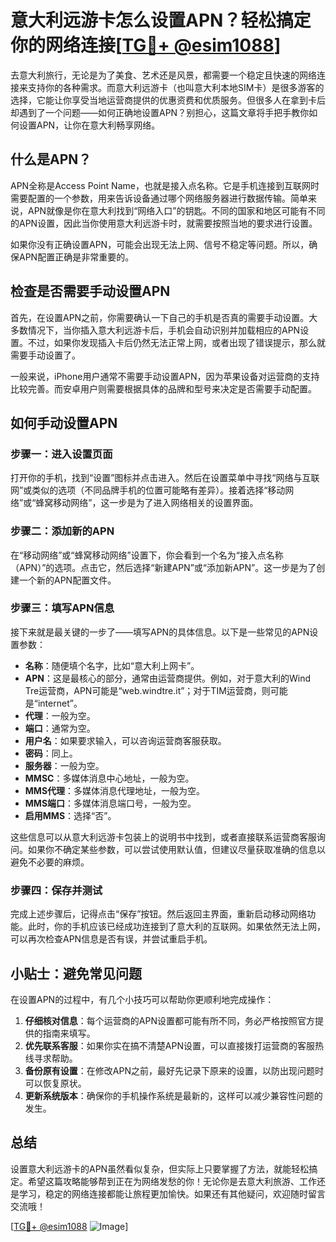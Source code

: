 # 意大利远游卡怎么设置APN？轻松搞定你的网络连接[[TG💪+ @esim1088](https://t.me/s/esim1088)]

去意大利旅行，无论是为了美食、艺术还是风景，都需要一个稳定且快速的网络连接来支持你的各种需求。而意大利远游卡（也叫意大利本地SIM卡）是很多游客的选择，它能让你享受当地运营商提供的优惠资费和优质服务。但很多人在拿到卡后却遇到了一个问题——如何正确地设置APN？别担心，这篇文章将手把手教你如何设置APN，让你在意大利畅享网络。

## 什么是APN？

APN全称是Access Point Name，也就是接入点名称。它是手机连接到互联网时需要配置的一个参数，用来告诉设备通过哪个网络服务器进行数据传输。简单来说，APN就像是你在意大利找到“网络入口”的钥匙。不同的国家和地区可能有不同的APN设置，因此当你使用意大利远游卡时，就需要按照当地的要求进行设置。

如果你没有正确设置APN，可能会出现无法上网、信号不稳定等问题。所以，确保APN配置正确是非常重要的。

## 检查是否需要手动设置APN

首先，在设置APN之前，你需要确认一下自己的手机是否真的需要手动设置。大多数情况下，当你插入意大利远游卡后，手机会自动识别并加载相应的APN设置。不过，如果你发现插入卡后仍然无法正常上网，或者出现了错误提示，那么就需要手动设置了。

一般来说，iPhone用户通常不需要手动设置APN，因为苹果设备对运营商的支持比较完善。而安卓用户则需要根据具体的品牌和型号来决定是否需要手动配置。

## 如何手动设置APN

### 步骤一：进入设置页面

打开你的手机，找到“设置”图标并点击进入。然后在设置菜单中寻找“网络与互联网”或类似的选项（不同品牌手机的位置可能略有差异）。接着选择“移动网络”或“蜂窝移动网络”，这一步是为了进入网络相关的设置界面。

### 步骤二：添加新的APN

在“移动网络”或“蜂窝移动网络”设置下，你会看到一个名为“接入点名称（APN）”的选项。点击它，然后选择“新建APN”或“添加新APN”。这一步是为了创建一个新的APN配置文件。

### 步骤三：填写APN信息

接下来就是最关键的一步了——填写APN的具体信息。以下是一些常见的APN设置参数：

- **名称**：随便填个名字，比如“意大利上网卡”。
- **APN**：这是最核心的部分，通常由运营商提供。例如，对于意大利的Wind Tre运营商，APN可能是“web.windtre.it”；对于TIM运营商，则可能是“internet”。
- **代理**：一般为空。
- **端口**：通常为空。
- **用户名**：如果要求输入，可以咨询运营商客服获取。
- **密码**：同上。
- **服务器**：一般为空。
- **MMSC**：多媒体消息中心地址，一般为空。
- **MMS代理**：多媒体消息代理地址，一般为空。
- **MMS端口**：多媒体消息端口号，一般为空。
- **启用MMS**：选择“否”。

这些信息可以从意大利远游卡包装上的说明书中找到，或者直接联系运营商客服询问。如果你不确定某些参数，可以尝试使用默认值，但建议尽量获取准确的信息以避免不必要的麻烦。

### 步骤四：保存并测试

完成上述步骤后，记得点击“保存”按钮。然后返回主界面，重新启动移动网络功能。此时，你的手机应该已经成功连接到了意大利的互联网。如果依然无法上网，可以再次检查APN信息是否有误，并尝试重启手机。

## 小贴士：避免常见问题

在设置APN的过程中，有几个小技巧可以帮助你更顺利地完成操作：

1. **仔细核对信息**：每个运营商的APN设置都可能有所不同，务必严格按照官方提供的指南来填写。
2. **优先联系客服**：如果你实在搞不清楚APN设置，可以直接拨打运营商的客服热线寻求帮助。
3. **备份原有设置**：在修改APN之前，最好先记录下原来的设置，以防出现问题时可以恢复原状。
4. **更新系统版本**：确保你的手机操作系统是最新的，这样可以减少兼容性问题的发生。

## 总结

设置意大利远游卡的APN虽然看似复杂，但实际上只要掌握了方法，就能轻松搞定。希望这篇攻略能够帮到正在为网络发愁的你！无论你是去意大利旅游、工作还是学习，稳定的网络连接都能让旅程更加愉快。如果还有其他疑问，欢迎随时留言交流哦！

[[TG💪+ @esim1088](https://t.me/s/esim1088) ![Image](https://i.postimg.cc/4NQfJmqS/Snipaste-2025-05-13-00-14-12.png)]